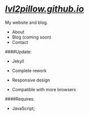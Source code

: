 [*lvl2pillow.github.io*](http://lvl2pillow.github.io "lvl2pillow")
====================

My website and blog.

- About
- Blog (coming soon)
- Contact

####Update:

- Jekyll

- Complete rework
- Responsive design
- Compatible with more browsers

####Requires:

- JavaScript;
